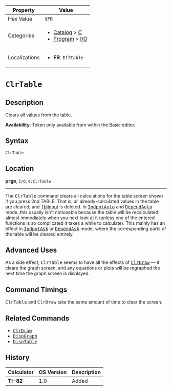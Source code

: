 | Property      | Value |
|---------------|-------|
| Hex Value     | `$FB`|
| Categories    | <ul><li>[Catalog](<../categories/Catalog.md>) > [C](<../categories/Catalog.md#C>)</li><li>[Program](<../categories/Program.md>) > [I/O](<../categories/Program.md#I/O>)</li></ul> |
| Localizations | <ul><li><b>FR</b>: `EffTable`</li></ul> |

# `ClrTable`

## Description
Clears all values from the table.


<b>Availability</b>: Token only available from within the Basic editor.

## Syntax
`ClrTable`

## Location
<tt><kbd><b>prgm</b></kbd></tt>, `I/O`, `9:ClrTable`
<hr>

The <tt>ClrTable</tt> command clears all calculations for the table screen shown if you press 2nd TABLE. That is, all already-calculated values in the table are cleared, and [TblInput](/system-variables#window) is deleted. In <tt><a href="/indpntauto">IndpntAuto</a></tt> and <tt><a href="/dependauto">DependAuto</a></tt> mode, this usually isn't noticeable because the table will be recalculated almost immediately when you next look at it (unless one of the entered functions is so complicated it takes a while to calculate). This mainly has an effect in <tt><a href="/indpntask">IndpntAsk</a></tt> or <tt><a href="/dependask">DependAsk</a></tt> mode, where the corresponding parts of the table will be cleared entirely.

## Advanced Uses

As a side effect, <tt>ClrTable</tt> seems to have all the effects of <tt><a href="/clrdraw">ClrDraw</a></tt> — it clears the graph screen, and any equations or plots will be regraphed the next time the graph screen is displayed.

## Command Timings

<tt>ClrTable</tt> and <tt>ClrDraw</tt> take the same amount of time to clear the screen.

## Related Commands

*   <tt><a href="/clrdraw">ClrDraw</a></tt>
*   <tt><a href="/dispgraph">DispGraph</a></tt>
*   <tt><a href="/disptable">DispTable</a></tt>

## History
| Calculator | OS Version | Description |
|------------|------------|-------------|
| <b>TI-82</b> | 1.0 | Added |


